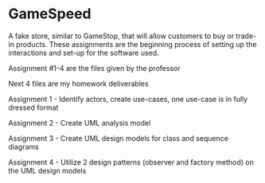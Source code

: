 # GameSpeed
A fake store, similar to GameStop, that will allow customers to buy or trade-in products. These assignments are the beginning process of setting up the interactions and set-up for the software used.

Assignment #1-4 are the files given by the professor

Next 4 files are my homework deliverables

Assignment 1 - Identify actors, create use-cases, one use-case is in fully dressed format

Assignment 2 - Create UML analysis model

Assignment 3 - Create UML design models for class and sequence diagrams

Assignment 4 - Utilize 2 design patterns (observer and factory method) on the UML design models
